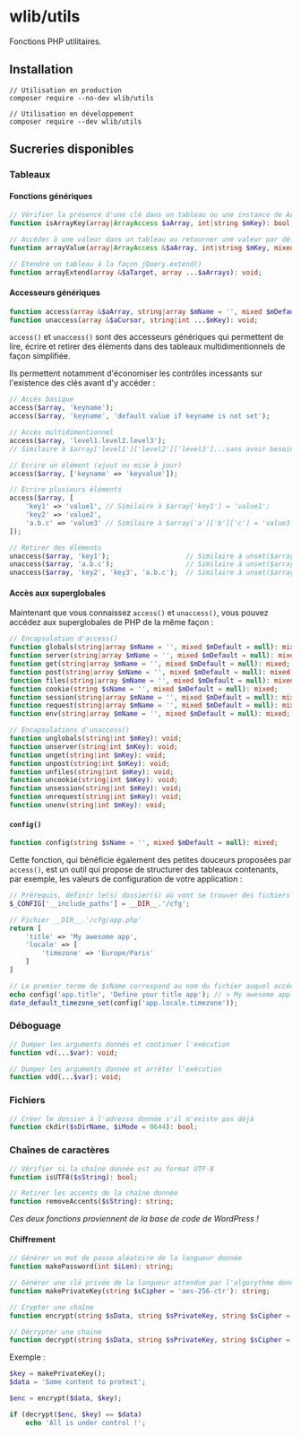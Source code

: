 # wlib/utils

Fonctions PHP utilitaires.

## Installation

```shell
// Utilisation en production
composer require --no-dev wlib/utils

// Utilisation en développement
composer require --dev wlib/utils
```

## Sucreries disponibles

### Tableaux

#### Fonctions génériques

```php
// Vérifier la présence d'une clé dans un tableau ou une instance de ArrayAccess
function isArrayKey(array|ArrayAccess $aArray, int|string $mKey): bool;

// Accéder à une valeur dans un tableau ou retourner une valeur par défaut
function arrayValue(array|ArrayAccess &$aArray, int|string $mKey, mixed $mDefault = null): mixed;

// Etendre un tableau à la façon jQuery.extend()
function arrayExtend(array &$aTarget, array ...$aArrays): void;
```

#### Accesseurs génériques

```php
function access(array &$aArray, string|array $mName = '', mixed $mDefault = null): mixed;
function unaccess(array &$aCursor, string|int ...$mKey): void;
```

`access()` et `unaccess()` sont des accesseurs génériques qui permettent de lire, écrire et retirer des éléments dans des tableaux multidimentionnels de façon simplifiée.

Ils permettent notamment d'économiser les contrôles incessants sur l'existence des clés avant d'y accéder :

```php
// Accès basique
access($array, 'keyname');
access($array, 'keyname', 'default value if keyname is not set');

// Accès multidimentionnel
access($array, 'level1.level2.level3');
// Similaire à $array['level1']['level2']['level3']...sans avoir besoin de vérifier l'existence de chaque dimension

// Ecrire un élément (ajout ou mise à jour)
access($array, ['keyname' => 'keyvalue']);

// Ecrire plusieurs éléments
access($array, [
	'key1' => 'value1',	// Similaire à $array['key1'] = 'value1';
	'key2' => 'value2',
	'a.b.c' => 'value3'	// Similaire à $array['a']['b']['c'] = 'value3';
]);

// Retirer des éléments
unaccess($array, 'key1');					// Similaire à unset($array['key1'])
unaccess($array, 'a.b.c');					// Similaire à unset($array['a']['b']['c']);
unaccess($array, 'key2', 'key3', 'a.b.c');	// Similaire à unset($array['key2'], $array['key3'], $array['a']['b']['c']);
```

#### Accès aux superglobales

Maintenant que vous connaissez `access()` et `unaccess()`, vous pouvez accédez aux superglobales de PHP de la même façon :

```php
// Encapsulation d'access()
function globals(string|array $mName = '', mixed $mDefault = null): mixed;
function server(string|array $mName = '', mixed $mDefault = null): mixed;
function get(string|array $mName = '', mixed $mDefault = null): mixed;
function post(string|array $mName = '', mixed $mDefault = null): mixed;
function files(string|array $mName = '', mixed $mDefault = null): mixed;
function cookie(string $sName = '', mixed $mDefault = null): mixed;
function session(string|array $mName = '', mixed $mDefault = null): mixed;
function request(string|array $mName = '', mixed $mDefault = null): mixed;
function env(string|array $mName = '', mixed $mDefault = null): mixed;

// Encapsulations d'unaccess()
function unglobals(string|int $mKey): void;
function unserver(string|int $mKey): void;
function unget(string|int $mKey): void;
function unpost(string|int $mKey): void;
function unfiles(string|int $mKey): void;
function uncookie(string|int $mKey): void;
function unsession(string|int $mKey): void;
function unrequest(string|int $mKey): void;
function unenv(string|int $mKey): void;
```

#### `config()`

```php
function config(string $sName = '', mixed $mDefault = null): mixed;
```

Cette fonction, qui bénéficie également des petites douceurs proposées par `access()`, est un outil qui propose de structurer des tableaux contenants, par exemple, les valeurs de configuration de votre application :

```php
// Prérequis, définir le(s) dossier(s) où vont se trouver des fichiers de configuration
$_CONFIG['__include_paths'] = __DIR__.'/cfg';

// Fichier __DIR__.'/cfg/app.php'
return [
	'title'	=> 'My awesome app',
	'locale' => [
		'timezone' => 'Europe/Paris'
	]
]

// Le premier terme de $sName correspond au nom du fichier auquel accéder
echo config('app.title', 'Define your title app'); // > My awesome app
date_default_timezone_set(config('app.locale.timezone'));
```

### Déboguage

```php
// Dumper les arguments donnés et continuer l'exécution
function vd(...$var): void;

// Dumper les arguments donnée et arrêter l'exécution
function vdd(...$var): void;
```

### Fichiers

```php
// Créer le dossier à l'adresse donnée s'il n'existe pas déjà
function ckdir($sDirName, $iMode = 0644): bool;
```

### Chaînes de caractères

```php
// Vérifier si la chaîne donnée est au format UTF-8
function isUTF8($sString): bool;

// Retirer les accents de la chaîne donnée
function removeAccents($sString): string;
```

_Ces deux fonctions proviennent de la base de code de WordPress !_

#### Chiffrement

```php
// Générer un mot de passe aléatoire de la longueur donnée
function makePassword(int $iLen): string;

// Générer une clé privée de la longueur attendue par l'algorythme donné
function makePrivateKey(string $sCipher = 'aes-256-ctr'): string;

// Crypter une chaîne
function encrypt(string $sData, string $sPrivateKey, string $sCipher = 'aes-256-ctr'): string;

// Décrypter une chaine
function decrypt(string $sData, string $sPrivateKey, string $sCipher = 'aes-256-ctr'): string;
```

Exemple :

```php
$key = makePrivateKey();
$data = 'Some content to protect';

$enc = encrypt($data, $key);

if (decrypt($enc, $key) == $data)
	echo 'All is under control !';
```